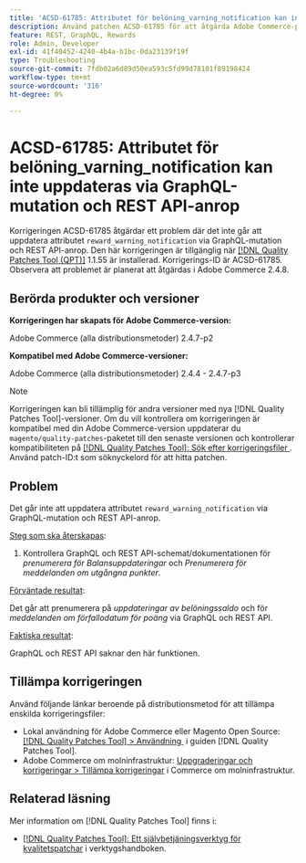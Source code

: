 ```yaml
---
title: 'ACSD-61785: Attributet för belöning_varning_notification kan inte uppdateras via GraphQL-mutation och REST API-anrop'
description: Använd patchen ACSD-61785 för att åtgärda Adobe Commerce-problemet där det inte går att uppdatera attributet "gain_warning_notification" via GraphQL-mutation och REST API-anrop.
feature: REST, GraphQL, Rewards
role: Admin, Developer
exl-id: 41f40452-4240-4b4a-b1bc-0da23139f19f
type: Troubleshooting
source-git-commit: 7fdb02a6d89d50ea593c5fd99d78101f89198424
workflow-type: tm+mt
source-wordcount: '316'
ht-degree: 0%

---
```


# ACSD-61785: Attributet för belöning_varning_notification kan inte uppdateras via GraphQL-mutation och REST API-anrop

Korrigeringen ACSD-61785 åtgärdar ett problem där det inte går att uppdatera attributet `reward_warning_notification` via GraphQL-mutation och REST API-anrop. Den här korrigeringen är tillgänglig när [[!DNL Quality Patches Tool (QPT)]](/help/tools/quality-patches-tool/quality-patches-tool-to-self-serve-quality-patches.md) 1.1.55 är installerad. Korrigerings-ID är ACSD-61785. Observera att problemet är planerat att åtgärdas i Adobe Commerce 2.4.8.

## Berörda produkter och versioner

**Korrigeringen har skapats för Adobe Commerce-version:**

Adobe Commerce (alla distributionsmetoder) 2.4.7-p2

**Kompatibel med Adobe Commerce-versioner:**

Adobe Commerce (alla distributionsmetoder) 2.4.4 - 2.4.7-p3

>[!NOTE]
>
>Korrigeringen kan bli tillämplig för andra versioner med nya [!DNL Quality Patches Tool]-versioner. Om du vill kontrollera om korrigeringen är kompatibel med din Adobe Commerce-version uppdaterar du `magento/quality-patches`-paketet till den senaste versionen och kontrollerar kompatibiliteten på [[!DNL Quality Patches Tool]: Sök efter korrigeringsfiler &#x200B;](https://experienceleague.adobe.com/tools/commerce-quality-patches/index.html?lang=sv-SE). Använd patch-ID:t som söknyckelord för att hitta patchen.

## Problem

Det går inte att uppdatera attributet `reward_warning_notification` via GraphQL-mutation och REST API-anrop.

<u>Steg som ska återskapas</u>:

1. Kontrollera GraphQL och REST API-schemat/dokumentationen för *prenumerera för Balansuppdateringar* och *Prenumerera för meddelanden om utgångna punkter*.

<u>Förväntade resultat</u>:

Det går att prenumerera på *uppdateringar av belöningssaldo* och för *meddelanden om förfallodatum för poäng* via GraphQL och REST API.

<u>Faktiska resultat</u>:

GraphQL och REST API saknar den här funktionen.

## Tillämpa korrigeringen

Använd följande länkar beroende på distributionsmetod för att tillämpa enskilda korrigeringsfiler:

* Lokal användning för Adobe Commerce eller Magento Open Source: [[!DNL Quality Patches Tool] > Användning &#x200B;](/help/tools/quality-patches-tool/usage.md) i guiden [!DNL Quality Patches Tool].
* Adobe Commerce om molninfrastruktur: [Uppgraderingar och korrigeringar > Tillämpa korrigeringar](https://experienceleague.adobe.com/docs/commerce-cloud-service/user-guide/develop/upgrade/apply-patches.html?lang=sv-SE) i Commerce om molninfrastruktur.

## Relaterad läsning

Mer information om [!DNL Quality Patches Tool] finns i:

* [[!DNL Quality Patches Tool]: Ett självbetjäningsverktyg för kvalitetspatchar](/help/tools/quality-patches-tool/quality-patches-tool-to-self-serve-quality-patches.md) i verktygshandboken.
